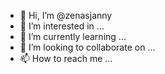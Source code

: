- 👋 Hi, I’m @zenasjanny
- 👀 I’m interested in ...
- 🌱 I’m currently learning ...
- 💞️ I’m looking to collaborate on ...
- 📫 How to reach me ...

<!---
zenasjanny/zenasjanny is a ✨ special ✨ repository because its `README.md` (this file) appears on your GitHub profile.
You can click the Preview link to take a look at your changes.
--->
